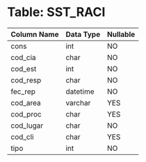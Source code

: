 # Table: SST_RACI

| Column Name | Data Type | Nullable |
|-------------|-----------|----------|
| cons | int | NO |
| cod_cia | char | NO |
| cod_est | int | NO |
| cod_resp | char | NO |
| fec_rep | datetime | NO |
| cod_area | varchar | YES |
| cod_proc | char | YES |
| cod_lugar | char | NO |
| cod_cli | char | YES |
| tipo | int | NO |
